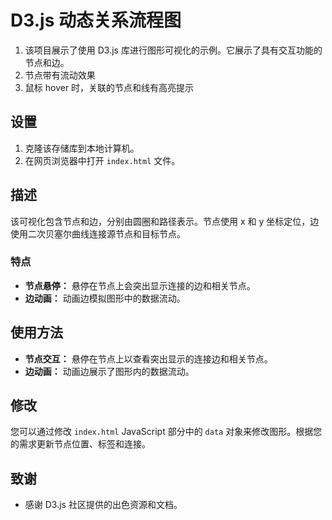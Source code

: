 # D3.js 动态关系流程图

1. 该项目展示了使用 D3.js 库进行图形可视化的示例。它展示了具有交互功能的节点和边。
2. 节点带有流动效果
3. 鼠标 hover 时，关联的节点和线有高亮提示

## 设置

1. 克隆该存储库到本地计算机。
2. 在网页浏览器中打开 `index.html` 文件。

## 描述

该可视化包含节点和边，分别由圆圈和路径表示。节点使用 x 和 y 坐标定位，边使用二次贝塞尔曲线连接源节点和目标节点。

### 特点

- **节点悬停：** 悬停在节点上会突出显示连接的边和相关节点。
- **边动画：** 动画边模拟图形中的数据流动。

## 使用方法

- **节点交互：** 悬停在节点上以查看突出显示的连接边和相关节点。
- **边动画：** 动画边展示了图形内的数据流动。

## 修改

您可以通过修改 `index.html` JavaScript 部分中的 `data` 对象来修改图形。根据您的需求更新节点位置、标签和连接。

## 致谢

- 感谢 D3.js 社区提供的出色资源和文档。
